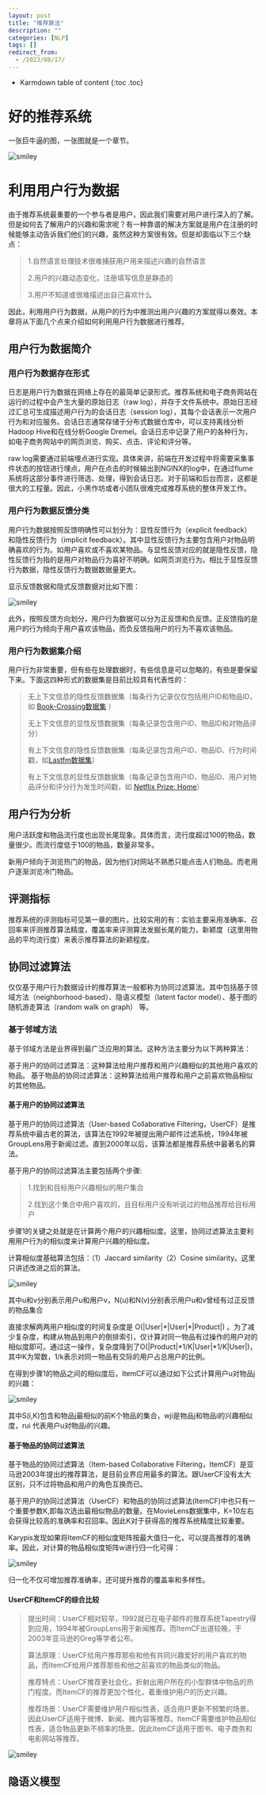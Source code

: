 ```yaml
---
layout: post
title: "推荐算法"
description: ""
categories: [NLP]
tags: []
redirect_from:
  - /2023/08/17/
---
```


* Karmdown table of content
{:toc .toc}


# 好的推荐系统

一张巨牛逼的图，一张图就是一个章节。

![smiley](/blog/assets/images/usedInBlogs/RecommendationSystem/0.jpg)

# 利用用户行为数据

由于推荐系统最重要的一个参与者是用户，因此我们需要对用户进行深入的了解。但是如何去了解用户的兴趣和需求呢？有一种靠谱的解决方案就是用户在注册的时候能够主动告诉我们他们的兴趣，虽然这种方案很有效。但是却面临以下三个缺点：

> 1.自然语言处理技术很难捕获用户用来描述兴趣的自然语言
>
> 2.用户的兴趣动态变化，注册填写信息是静态的
>
> 3.用户不知道或很难描述出自己喜欢什么


因此，利用用户行为数据，从用户的行为中推测出用户兴趣的方案就得以奏效。本章将从下面几个点来介绍如何利用用户行为数据进行推荐。


## 用户行为数据简介

### 用户行为数据存在形式

日志是用户行为数据在网络上存在的最简单记录形式。推荐系统和电子商务网站在运行的过程中会产生大量的原始日志（raw log），并存于文件系统中。原始日志经过汇总可生成描述用户行为的会话日志（session log），其每个会话表示一次用户行为和对应服务。会话日志通常存储于分布式数据仓库中，可以支持离线分析Hadoop Hive和在线分析Google Dremel。会话日志中记录了用户的各种行为，如电子商务网站中的网页浏览、购买、点击、评论和评分等。

raw log需要通过前端埋点进行实现。具体来讲，前端在开发过程中将需要采集事件状态的按钮进行埋点，用户在点击的时候输出到NGINX的log中，在通过flume系统将这部分事件进行筛选、处理，得到会话日志。对于前端和后台而言，这都是很大的工程量。因此，小黑作坊或者小团队很难完成推荐系统的整体开发工作。

### 用户行为数据反馈分类

用户行为数据按照反馈明确性可以划分为：显性反馈行为（explicit feedback）和隐性反馈行为（implicit feedback）。其中显性反馈行为主要包含用户对物品明确喜欢的行为。如用户喜欢或不喜欢某物品。与显性反馈对应的就是隐性反馈，隐性反馈行为指的是用户对物品行为喜好不明确。如网页浏览行为。相比于显性反馈行为数据，隐性反馈行为数据数据量更大。

显示反馈数据和隐式反馈数据对比如下图：


![smiley](/blog/assets/images/usedInBlogs/RecommendationSystem/1.jpg)


此外，按照反馈方向划分，用户行为数据可以分为正反馈和负反馈。正反馈指的是用户的行为倾向于用户喜欢该物品，而负反馈指用户的行为不喜欢该物品。

### 用户行为数据集介绍

用户行为非常重要，但有些在处理数据时，有些信息是可以忽略的，有些是要保留下来。下面这四种形式的数据集是目前比较具有代表性的：

> 无上下文信息的隐性反馈数据集（每条行为记录仅仅包括用户ID和物品ID，如 [Book-Crossing数据集](​www.informatik.uni-freiburg.de/~cziegler/BX/) ）
>
> 无上下文信息的显性反馈数据集（每条记录包含用户ID、物品ID和对物品评分）
>
> 有上下文信息的隐性反馈数据集（每条记录包含用户ID、物品ID、行为时间戳，如[Lastfm数据集](​www.dtic.upf.edu/~ocelma/MusicRecommendationDataset/lastfm-1K.html)）
>
> 有上下文信息的显性反馈数据集（每条记录包含用户ID、物品ID、用户对物品评分和评分行为发生时间戳，如 [Netflix Prize: Home](​netflixprize.com/)）

## 用户行为分析

用户活跃度和物品流行度也出现长尾现象。具体而言，流行度超过100的物品，数量很少。而流行度低于100的物品，数量非常多。

新用户倾向于浏览热门的物品，因为他们对网站不熟悉只能点击人们物品。而老用户逐渐浏览冷门物品。

## 评测指标

推荐系统的评测指标可见第一章的图片。比较实用的有：实验主要采用准确率、召回率来评测推荐算法精度，覆盖率来评测算法发掘长尾的能力，新颖度（这里用物品的平均流行度）来表示推荐算法的新颖程度。

## 协同过滤算法

仅仅基于用户行为数据设计的推荐算法一般都称为协同过滤算法。其中包括基于领域方法（neighborhood-based）、隐语义模型（latent factor model）、基于图的随机游走算法（random walk on graph） 等。

### 基于邻域方法

基于邻域方法是业界得到最广泛应用的算法。这种方法主要分为以下两种算法：

基于用户的协同过滤算法：这种算法给用户推荐和用户兴趣相似的其他用户喜欢的物品。
基于物品的协同过滤算法：这种算法给用户推荐和用户之前喜欢物品相似的其他物品。

#### 基于用户的协同过滤算法

基于用户的协同过滤算法（User-based Collaborative Filtering，UserCF）是推荐系统中最古老的算法，该算法在1992年被提出用户邮件过滤系统，1994年被GroupLens用于新闻过滤。直到2000年以后，该算法都是推荐系统中最著名的算法。


基于用户的协同过滤算法主要包括两个步骤:

> 1.找到和目标用户兴趣相似的用户集合
>
> 2.找到这个集合中用户喜欢的，且目标用户没有听说过的物品推荐给目标用户

步骤1的关键之处就是在计算两个用户的兴趣相似度。这里，协同过滤算法主要利用用户行为的相似度来计算用户兴趣的相似度。

计算相似度基础算法包括：（1）Jaccard similarity（2）Cosine similarity。这里只讲述改进之后的算法。

![smiley](/blog/assets/images/usedInBlogs/RecommendationSystem/2.png)

其中u和v分别表示用户u和用户v，N(u)和N(v)分别表示用户u和v曾经有过正反馈的物品集合

直接求解两两用户相似度的时间复杂度是 O(\|User\|\*\|User\|\*\|Product\|) 。为了减少复杂度，构建从物品到用户的倒排索引，仅计算对同一物品有过操作的用户对的相似度即可。通过这一操作，复杂度降到了O(\|Product\|\*1/K\|User\|\*1/K\|User\|)，其中K为常数，1/k表示对同一物品有交际的用户占总用户的比例。

在得到步骤1的物品之间的相似度后，ItemCF可以通过如下公式计算用户u对物品j的兴趣：

![smiley](/blog/assets/images/usedInBlogs/RecommendationSystem/3.png)

其中S(i,K)包含和物品j最相似的前K个物品的集合，wji是物品j和物品i的兴趣相似度，rui 代表用户u对物品i的兴趣。

#### 基于物品的协同过滤算法

基于物品的协同过滤算法（Item-based Collaborative Filtering，ItemCF）是亚马逊2003年提出的推荐算法，是目前业界应用最多的算法。跟UserCF没有太大区别，只不过将物品和用户的角色互换而已。

基于用户的协同过滤算法（UserCF）和物品的协同过滤算法(ItemCF)中也只有一个重要参数K,即每次选出最相似物品的数量。在MovieLens数据集中，K=10左右会获得比较高的准确率和召回率。因此K对于获得高的推荐系统精度比较重要。

Karypis发现如果将ItemCF的相似度矩阵按最大值归一化，可以提高推荐的准确率。因此，对计算的物品相似度矩阵w进行归一化可得：

![smiley](/blog/assets/images/usedInBlogs/RecommendationSystem/4.png)

归一化不仅可增加推荐准确率，还可提升推荐的覆盖率和多样性。

#### UserCF和ItemCF的综合比较

> 提出时间：UserCF相对较早，1992就已在电子邮件的推荐系统Tapestry得到应用，1994年被GroupLens用于新闻推荐。而ItemCF出道较晚，于2003年亚马逊的Greg等学者公布。
>
> 算法原理：UserCF给用户推荐那些和他有共同兴趣爱好的用户喜欢的物品，而ItemCF给用户推荐那些和他之前喜欢的物品类似的物品。
>
> 推荐特点：UserCF推荐更社会化，折射出用户所在的小型群体中物品的热门程度。而ItemCF的推荐更加个性化，着重维护用户的历史兴趣。
>
> 推荐场景：UserCF需要维护用户相似性表，适合用户更新不频繁的场景。因此UserCF适用于微博、新闻、微内容等推荐。ItemCF需要维护物品相似性表，适合物品更新不频率的场景。因此ItemCF适用于图书、电子商务和电影网站等推荐。

![smiley](/blog/assets/images/usedInBlogs/RecommendationSystem/4.jpg)

## 隐语义模型



